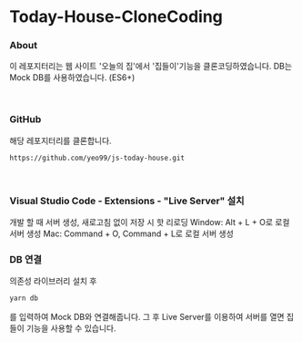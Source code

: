 # Today-House-CloneCoding

### About
이 레포지터리는 웹 사이트 '오늘의 집'에서 '집들이'기능을 클론코딩하였습니다.
DB는 Mock DB를 사용하였습니다. (ES6+)

<br>

### GitHub
해당 레포지터리를 클론합니다.
```bash
https://github.com/yeo99/js-today-house.git
```
<br>

### Visual Studio Code - Extensions - "Live Server" 설치
개발 할 때 서버 생성, 새로고침 없이 저장 시 핫 리로딩
Window: Alt + L + O로 로컬 서버 생성
Mac: Command + O, Command + L로 로컬 서버 생성
<br>

### DB 연결
의존성 라이브러리 설치 후
```bash
yarn db
```
를 입력하여 Mock DB와 연결해줍니다.
그 후 Live Server를 이용하여 서버를 열면 집들이 기능을 사용할 수 있습니다.
